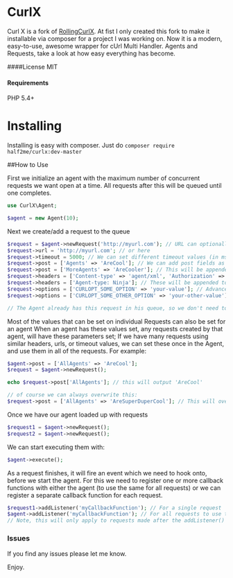 # CurlX

Curl X is a fork of [RollingCurlX](https://github.com/marcushat/RollingCurlX). At fist I only created this fork to make it installable via composer for a project I was working on.
Now it is a modern, easy-to-use, awesome wrapper for cUrl Multi Handler. Agents and Requests, take a look at how easy everything has become.

####License
MIT

#### Requirements
PHP 5.4+

# Installing
Installing is easy with composer. Just do
`composer require half2me/curlx:dev-master`

##How to Use

First we initialize an agent with the maximum number of concurrent requests we want open at a time.
All requests after this will be queued until one completes.

```php
use CurlX\Agent;

$agent = new Agent(10);
```

Next we create/add a request to the queue
```php
$request = $agent->newRequest('http://myurl.com'); // URL can optionally be set here
$request->url = 'http://myurl.com'; // or here
$request->timeout = 5000; // We can set different timeout values (in msec) for each request
$request->post = ['Agents' => 'AreCool']; // We can add post fields as arrays
$request->post = ['MoreAgents' => 'AreCooler']; // This will be appended to the post values already set
$request->headers = ['Content-type' => 'agent/xml', 'Authorization' => 'ninja-stuff']; // Headers can easily be set
$request->headers = ['Agent-type: Ninja']; // These will be appended to the header list
$request->options = ['CURLOPT_SOME_OPTION' => 'your-value']; // Advanced options can be set for cURL
$request->options = ['CURLOPT_SOME_OTHER_OPTION' => 'your-other-value']; // Chain these up, or add many in one array

// The Agent already has this request in his queue, so we don't need to do anything after modifying requests options.
```

Most of the values that can be set on individual Requests can also be set for an agent
When an agent has these values set, any requests created by that agent, will have these parameters set;
If we have many requests using similar headers, urls, or timeout values, we can set these once in the Agent,
and use them in all of the requests.
For example:
```php
$agent->post = ['AllAgents' => 'AreCool'];
$request = $agent->newRequest();

echo $request->post['AllAgents']; // this will output 'AreCool'

// of course we can always overwrite this:
$request->post = ['AllAgents' => 'AreSuperDuperCool']; // This will overwrite that post value
```

Once we have our agent loaded up with requests
```php
$request1 = $agent->newRequest();
$request2 = $agent->newRequest();
```
We can start executing them with:
```php
$agent->execute();
```

As a request finishes, it will fire an event which we need to hook onto, before we start the agent.
For this we need to register one or more callback functions with either the agent (to use the same for all requests)
or we can register a separate callback function for each request.
```php
$request1->addListener('myCallbackFunction'); // For a single request
$agent->addListener('myCallbackFunction'); // For all requests to use the same callback
// Note, this will only apply to requests made after the addListener() was called.
```

### Issues
If you find any issues please let me know.

Enjoy.
